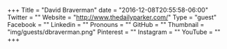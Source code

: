 +++
Title = "David Braverman"
date = "2016-12-08T20:55:58-06:00"
Twitter = ""
Website = "http://www.thedailyparker.com/"
Type = "guest"
Facebook = ""
Linkedin = ""
Pronouns = ""
GitHub = ""
Thumbnail = "img/guests/dbraverman.png"
Pinterest = ""
Instagram = ""
YouTube = ""
+++

